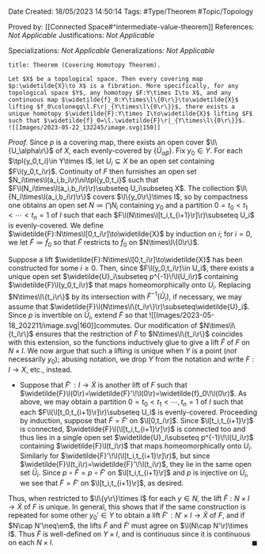 <div class="topSpace"></div>

Date Created: 18/05/2023 14:50:14
Tags: #Type/Theorem #Topic/Topology

Proved by: [[Connected Space#^intermediate-value-theorem]]
References: <i>Not Applicable</i>
Justifications: <i>Not Applicable</i>

Specializations: <i>Not Applicable</i>
Generalizations: <i>Not Applicable</i>

``` ad-Theorem
title: Theorem (Covering Homotopy Theorem).

Let $X$ be a topological space. Then every covering map $p:\widetilde{X}\to X$ is a fibration. More specifically, for any topological space $Y$, any homotopy $F:Y\times I\to X$, and any continuous map $\widetilde{f}_0:Y\times\l\{0\r\}\to\widetilde{X}$ lifting $f_0\coloneqq\l.F\r|_{Y\times\l\{0\r\}}$, there exists a unique homotopy $\widetilde{F}:Y\times I\to\widetilde{X}$ lifting $F$ such that $\widetilde{f}_0=\l.\widetilde{F}\r|_{Y\times\l\{0\r\}}$.
![[Images/2023-05-22_132245/image.svg|150]]

```

<i>Proof.</i> Since $p$ is a covering map, there exists an open cover $\l\{U_\alpha\r\}$ of $X$, each evenly-covered by $\{\widetilde{U}_{\alpha\beta}\}$. Fix $y_0\in Y$. For each $\tpl{y_0,t_i}\in Y\times I$, let $U_i\subseteq X$ be an open set containing $F\l(y_0,t_i\r)$. Continuity of $F$ then furnishes an open set $N_i\times\l(a_i,b_i\r)\ni\tpl{y_0,t_i}$ such that $F\l(N_i\times\l(a_i,b_i\r)\r)\subseteq U_i\subseteq X$. The collection $\l\{N_i\times\l(a_i,b_i\r)\r\}$ covers $\l\{y_0\r\}\times I$, so by compactness one obtains an open set $N\coloneqq\bigcap N_i$ containing $y_0$ and a partition $0=t_0<t_1<\cdots<t_n=1$ of $I$ such that each $F\l(N\times\l[t_i,t_{i+1}\r]\r)\subseteq U_i$ is evenly-covered. We define $\widetilde{F}:N\times\l[0,t_i\r]\to\widetilde{X}$ by induction on $i$; for $i=0$, we let $\widetilde{F}\coloneqq\widetilde{f}_0$ so that $\widetilde{F}$ restricts to $\widetilde{f}_0$ on $N\times\l\{0\r\}$.

Suppose a lift $\widetilde{F}:N\times\l[0,t_i\r]\to\widetilde{X}$ has been constructed for some $i\geq0$. Then, since $F\l(y_0,t_i\r)\in U_i$, there exists a unique open set $\widetilde{U}_i\subseteq p^{-1}\!\l(U_i\r)$ containing $\widetilde{F}\l(y_0,t_i\r)$ that maps homeomorphically onto $U_i$. Replacing $N\times\l\{t_i\r\}$ by its intersection with $\widetilde{F}^{-1}(\widetilde{U}_i)$, if necessary, we may assume that $\widetilde{F}\l(N\times\l\{t_i\r\}\r)\subseteq\widetilde{U}_i$. Since $p$ is invertible on $\widetilde{U}_i$, extend $\widetilde{F}$ so that
![[Images/2023-05-18_202211/image.svg|160]]commutes. Our modification of $N\times\l\{t_i\r\}$ ensures that the restriction of $\widetilde{F}$ to $N\times\l\{t_i\r\}$ coincides with this extension, so the functions inductively glue to give a lift $\widetilde{F}$ of $F$ on $N\times I$. We now argue that such a lifting is unique when $Y$ is a point (<i>not</i> necessarily $y_0$); abusing notation, we drop $Y$ from the notation and write $F:I\to X$, etc., instead.
* Suppose that $\widetilde{F}'\!:I\to\widetilde{X}$ is another lift of $F$ such that $\widetilde{F}\l(0\r)=\widetilde{F}'\!\l(0\r)=\widetilde{f}_0\!\l(0\r)$. As above, we may obtain a partition $0=t_0<t_1<\cdots,t_n=1$ of $I$ such that each $F\l(\l[t_0,t_{i+1}\r]\r)\subseteq U_i$ is evenly-covered. Proceeding by induction, suppose that $\widetilde{F}=\widetilde{F}'$ on $\l[0,t_i\r]$. Since $\l[t_i,t_{i+1}\r]$ is connected, $\widetilde{F}\l(\l[t_i,t_{i+1}\r]\r)$ is connected too and thus lies in a single open set $\widetilde{U}_i\subseteq p^{-1}\!\l(U_i\r)$ containing $\widetilde{F}\l(t_i\r)$ that maps homeomorphically onto $U_i$. Similarly for $\widetilde{F}'\!\l(\l[t_i,t_{i+1}\r]\r)$, but since $\widetilde{F}\l(t_i\r)=\widetilde{F}'\!\l(t_i\r)$, they lie in the same open set $\widetilde{U}_i$. Since $p\circ\widetilde{F}=p\circ\widetilde{F}'$ on $\l[t_i,t_{i+1}\r]$ and $p$ is injective on $\widetilde{U}_i$, we see that $\widetilde{F}=\widetilde{F}'$ on $\l[t_i,t_{i+1}\r]$, as desired.

Thus, when restricted to $\l\{y\r\}\times I$ for each $y\in N$, the lift $\widetilde{F}:N\times I\to\widetilde{X}$ of $F$ is unique. In general, this shows that if the same construction is repeated for some other $y_0'\in Y$ to obtain a lift $\widetilde{F}'\!:N'\times I\to\widetilde{X}$ of $F$, and if $N\cap N'\neq\em$, the lifts $\widetilde{F}$ and $\widetilde{F}'$ must agree on $\l(N\cap N'\r)\times I$. Thus $\widetilde{F}$ is well-defined on $Y\times I$, and is continuous since it is continuous on each $N\times I$.<span style="float:right;">$\blacksquare$</span>
